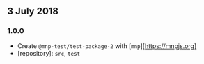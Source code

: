 ## 3 July 2018

### 1.0.0

- Create `@mnp-test/test-package-2` with [`mnp`][https://mnpjs.org]
- [repository]: `src`, `test`
